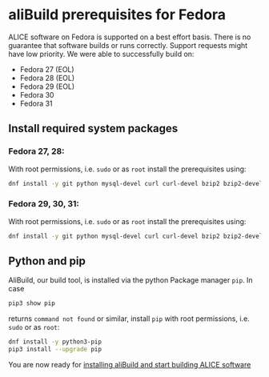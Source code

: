 aliBuild prerequisites for Fedora
=================================

ALICE software on Fedora is supported on a best effort basis. There is no guarantee that software builds or runs correctly. Support requests might have low priority. We were able to successfully build on:

* Fedora 27 (EOL)
* Fedora 28 (EOL)
* Fedora 29 (EOL)
* Fedora 30
* Fedora 31


## Install required system packages

### Fedora 27, 28:
With root permissions, i.e. `sudo` or as `root` install the prerequisites using:

```bash
dnf install -y git python mysql-devel curl curl-devel bzip2 bzip2-devel unzip autoconf automake texinfo gettext gettext-devel libtool freetype freetype-devel libpng libpng-devel sqlite sqlite-devel ncurses-devel mesa-libGLU-devel libX11-devel libXpm-devel libXext-devel libXft-devel libxml2 libxml2-devel motif motif-devel kernel-devel pciutils-devel kmod-devel bison flex perl-ExtUtils-Embed environment-modules which gcc-gfortran gcc-c++ swig rsync
```
### Fedora 29, 30, 31:
With root permissions, i.e. `sudo` or as `root` install the prerequisites using:

```bash
dnf install -y git python mysql-devel curl curl-devel bzip2 bzip2-devel unzip autoconf automake texinfo gettext gettext-devel libtool freetype freetype-devel libpng libpng-devel sqlite sqlite-devel ncurses-devel mesa-libGLU-devel libX11-devel libXpm-devel libXext-devel libXft-devel libxml2 libxml2-devel motif motif-devel kernel-devel pciutils-devel kmod-devel bison flex perl-ExtUtils-Embed environment-modules which gcc-gfortran gcc-c++ swig rsync make
```

## Python and pip
AliBuild, our build tool, is installed via the python Package manager `pip`.
In case  
```bash
pip3 show pip
``` 
returns `command not found` or similar, install `pip` with root permissions, i.e. `sudo` or as `root`:
```bash
dnf install -y python3-pip
pip3 install --upgrade pip
```

You are now ready for [installing aliBuild and start building ALICE
software](README.md#get-or-upgrade-alibuild)
